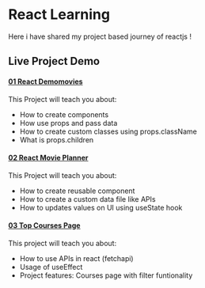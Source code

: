 # React Learning

Here i have shared my project based journey of reactjs !

## Live Project Demo

#### [01 React Demomovies](https://react-demomovies.netlify.app/)

This Project will teach you about:

- How to create components
- How use props and pass data
- How to create custom classes using props.className
- What is props.children

#### [02 React Movie Planner](https://react-movie-planner.netlify.app/)

This Project will teach you about:

- How to create reusable component
- How to create a custom data file like APIs
- How to updates values on UI using useState hook

#### [03 Top Courses Page](https://react-top-courses-page.netlify.app/)

This project will teach you about:

- How to use APIs in react (fetchapi)
- Usage of useEffect
- Project features: Courses page with filter funtionality
